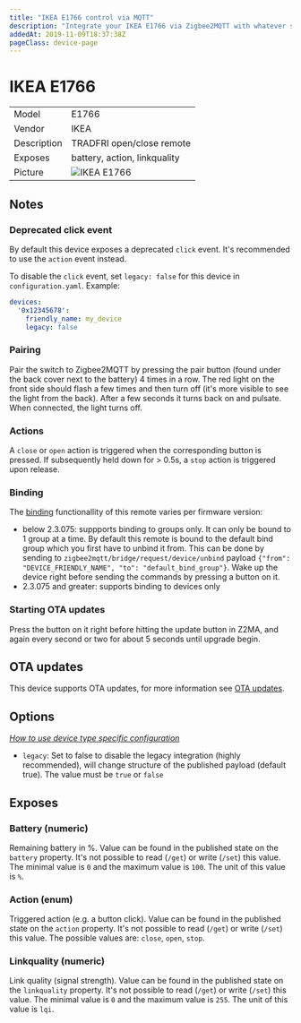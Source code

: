 ```yaml
---
title: "IKEA E1766 control via MQTT"
description: "Integrate your IKEA E1766 via Zigbee2MQTT with whatever smart home infrastructure you are using without the vendor's bridge or gateway."
addedAt: 2019-11-09T18:37:38Z
pageClass: device-page
---
```


<!-- !!!! -->
<!-- ATTENTION: This file is auto-generated through docgen! -->
<!-- You can only edit the "Notes"-Section between the two comment lines "Notes BEGIN" and "Notes END". -->
<!-- Do not use h1 or h2 heading within "## Notes"-Section. -->
<!-- !!!! -->

# IKEA E1766

|     |     |
|-----|-----|
| Model | E1766  |
| Vendor  | IKEA  |
| Description | TRADFRI open/close remote |
| Exposes | battery, action, linkquality |
| Picture | ![IKEA E1766](https://www.zigbee2mqtt.io/images/devices/E1766.jpg) |


<!-- Notes BEGIN: You can edit here. Add "## Notes" headline if not already present. -->
## Notes


### Deprecated click event
By default this device exposes a deprecated `click` event. It's recommended to use the `action` event instead.

To disable the `click` event, set `legacy: false` for this device in `configuration.yaml`. Example:

```yaml
devices:
  '0x12345678':
    friendly_name: my_device
    legacy: false
```

### Pairing
Pair the switch to Zigbee2MQTT by pressing the pair button (found under the back cover next to the battery)
4 times in a row. The red light on the front side should flash a few times and then turn off
(it's more visible to see the light from the back). After a few seconds it turns back on and pulsate.
When connected, the light turns off.

### Actions
A `close` or `open` action is triggered when the corresponding button is pressed. 
If subsequently held down for > 0.5s, a `stop` action is triggered upon release.

### Binding
The [binding](../guide/usage/binding.md) functionallity of this remote varies per firmware version:
- below 2.3.075: suppports binding to groups only. It can only be bound to 1 group at a time. By default this remote is bound to the default bind group which you first have to unbind it from. This can be done by sending to `zigbee2mqtt/bridge/request/device/unbind` payload `{"from": "DEVICE_FRIENDLY_NAME", "to": "default_bind_group"}`. Wake up the device right before sending the commands by pressing a button on it.
- 2.3.075 and greater: supports binding to devices only

### Starting OTA updates
Press the button on it right before hitting the update button in Z2MA, and again every second or two for about 5 seconds until upgrade begin.
<!-- Notes END: Do not edit below this line -->

## OTA updates
This device supports OTA updates, for more information see [OTA updates](../guide/usage/ota_updates.md).


## Options
*[How to use device type specific configuration](../guide/configuration/devices-groups.md#specific-device-options)*

* `legacy`: Set to false to disable the legacy integration (highly recommended), will change structure of the published payload (default true). The value must be `true` or `false`


## Exposes

### Battery (numeric)
Remaining battery in %.
Value can be found in the published state on the `battery` property.
It's not possible to read (`/get`) or write (`/set`) this value.
The minimal value is `0` and the maximum value is `100`.
The unit of this value is `%`.

### Action (enum)
Triggered action (e.g. a button click).
Value can be found in the published state on the `action` property.
It's not possible to read (`/get`) or write (`/set`) this value.
The possible values are: `close`, `open`, `stop`.

### Linkquality (numeric)
Link quality (signal strength).
Value can be found in the published state on the `linkquality` property.
It's not possible to read (`/get`) or write (`/set`) this value.
The minimal value is `0` and the maximum value is `255`.
The unit of this value is `lqi`.

